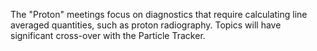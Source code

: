The "Proton" meetings focus on diagnostics that require calculating line averaged 
quantities, such as proton radiography.  Topics will have significant cross-over
with the Particle Tracker.
